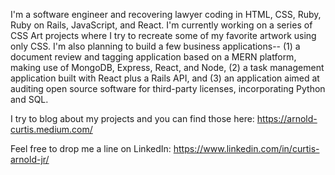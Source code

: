 I'm a software engineer and recovering lawyer coding in HTML, CSS, Ruby, Ruby on Rails, JavaScript, and React. I'm currently working on a series of CSS Art projects where I try to recreate some of my favorite artwork using only CSS.  I'm also planning to build a few business applications-- (1) a document review and tagging application based on a MERN platform, making use of MongoDB, Express, React, and Node, (2) a task management application built with React plus a Rails API, and (3) an application aimed at auditing open source software for third-party licenses, incorporating Python and SQL.  

I try to blog about my projects and you can find those here: https://arnold-curtis.medium.com/ 

Feel free to drop me a line on LinkedIn: https://www.linkedin.com/in/curtis-arnold-jr/ 

<!--
**soncrayon/soncrayon** is a ✨ _special_ ✨ repository because its `README.md` (this file) appears on your GitHub profile.

Here are some ideas to get you started:

- 🔭 I’m currently working on ...
- 🌱 I’m currently learning ...
- 👯 I’m looking to collaborate on ...
- 🤔 I’m looking for help with ...
- 💬 Ask me about ...
- 📫 How to reach me: ...
- 😄 Pronouns: ...
- ⚡ Fun fact: ...
-->
